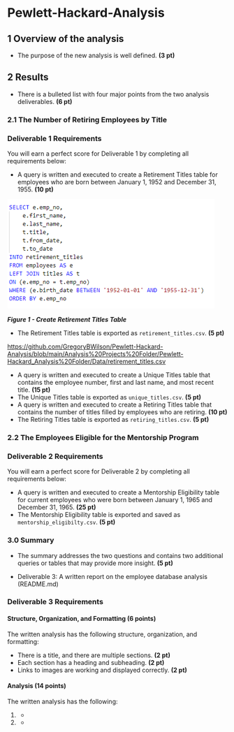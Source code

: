 # Pewlett-Hackard-Analysis

## 1 Overview of the analysis

- The purpose of the new analysis is well defined. **(3 pt)**



## 2 Results

- There is a bulleted list with four major points from the two analysis deliverables. **(6 pt)**

  



### 2.1  The Number of Retiring Employees by Title

### Deliverable 1 Requirements

You will earn a perfect score for Deliverable 1 by completing all requirements below:

- A query is written and executed to create a Retirement Titles table for employees who are born between January 1, 1952 and December 31, 1955. **(10 pt)**

![This is a VS screenshot of the Employee_Database_challenge.sql code](Create_Retirement_Titles_Table.png?lastModify=1640037549 "Figure 1  - Create Retirement Titles Table")

***Figure 1  - Create Retirement Titles Table***

- The Retirement Titles table is exported as `retirement_titles.csv`. **(5 pt)**

https://github.com/GregoryBWilson/Pewlett-Hackard-Analysis/blob/main/Analysis%20Projects%20Folder/Pewlett-Hackard_Analysis%20Folder/Data/retirement_titles.csv

- A query is written and executed to create a Unique Titles table that contains the employee number, first and last name, and most recent title. **(15 pt)**
- The Unique Titles table is exported as `unique_titles.csv`. **(5 pt)**
- A query is written and executed to create a Retiring Titles table that contains the number of titles filled by employees who are retiring. **(10 pt)**
- The Retiring Titles table is exported as `retiring_titles.csv`. **(5 pt)**



### 2.2 The Employees Eligible for the Mentorship Program

### Deliverable 2 Requirements

You will earn a perfect score for Deliverable 2 by completing all requirements below:

- A query is written and executed to create a Mentorship Eligibility table for current employees who were born between January 1, 1965 and December 31, 1965. **(25 pt)**
- The Mentorship Eligibility table is exported and saved as `mentorship_eligibilty.csv`. **(5 pt)**

### 3.0 Summary

- The summary addresses the two questions and contains two additional queries or tables that may provide more insight. **(5 pt)**





- Deliverable 3: A written report on the employee database analysis (README.md)

  

### Deliverable 3 Requirements

#### Structure, Organization, and Formatting (6 points)

The written analysis has the following structure, organization, and formatting:

- There is a title, and there are multiple sections. **(2 pt)**
- Each section has a heading and subheading. **(2 pt)**
- Links to images are working and displayed correctly. **(2 pt)**

#### Analysis (14 points)

The written analysis has the following:



1. - 
2. - 